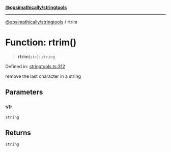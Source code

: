 [**@opsimathically/stringtools**](../README.md)

***

[@opsimathically/stringtools](../README.md) / rtrim

# Function: rtrim()

> **rtrim**(`str`): `string`

Defined in: [stringtools.ts:312](https://github.com/opsimathically/stringtools/blob/a71c4a4bafeb9dfe8d84210a769466b0dab5abbf/src/stringtools.ts#L312)

remove the last character in a string

## Parameters

### str

`string`

## Returns

`string`
